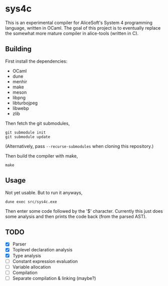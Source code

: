 sys4c
=====

This is an experimental compiler for AliceSoft's System 4 programming language,
written in OCaml. The goal of this project is to eventually replace the
somewhat more mature compiler in alice-tools (written in C).

Building
--------

First install the dependencies:

* OCaml
* dune
* menhir
* make
* meson
* libpng
* libturbojpeg
* libwebp
* zlib

Then fetch the git submodules,

    git submodule init
    git submodule update

(Alternatively, pass `--recurse-submodules` when cloning this repository.)

Then build the compiler with make,

    make

Usage
-----

Not yet usable. But to run it anyways,

    dune exec src/sys4c.exe

Then enter some code followed by the '$' character. Currently this just does
some analysis and then prints the code back (from the parsed AST).

TODO
----

- [x] Parser
- [x] Toplevel declaration analysis
- [x] Type analysis
- [ ] Constant expression evaluation
- [ ] Variable allocation
- [ ] Compilation
- [ ] Separate compilation & linking (maybe?)
